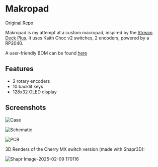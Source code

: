 # Makropad
[Original Repo](https://github.com/Badbird5907/makropad)

Makropad is my attempt at a custom macropad, inspired by the [Stream Deck Plus](https://www.elgato.com/ca/en/p/stream-deck-plus-black).
It uses Kaith Choc v2 switches, 2 encoders, powered by a RP2040.

A user-friendly BOM can be found [here](https://github.com/Badbird5907/makropad/blob/master/PCB/BOM.md)

## Features
- 2 rotary encoders
- 10 backlit keys
- 128x32 OLED display

## Screenshots
![Case](https://github.com/user-attachments/assets/6ef4d4da-5106-4ad7-971b-9e16aacf33dd)

![Schematic](https://github.com/user-attachments/assets/c8573e58-0352-46c7-a33b-72c3ecf3107d)

![PCB](https://github.com/user-attachments/assets/f0697076-1049-4767-806c-4aed2b2ba250)

3D Renders of the Cherry MX switch version (made with Shapr3D):

![Shapr Image-2025-02-09 170116](https://github.com/user-attachments/assets/6395306b-516e-4ca8-8b34-7880ed2c5260)
